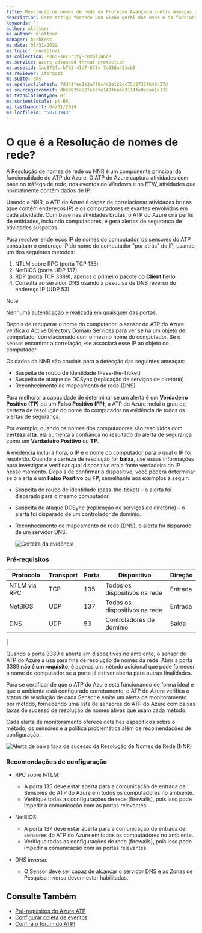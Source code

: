 ```yaml
---
title: Resolução de nomes de rede da Proteção Avançada contra Ameaças do Azure | Microsoft Docs
description: Este artigo fornece uma visão geral dos usos e da funcionalidade avançada de resolução de nomes de rede do ATP do Azure.
keywords: ''
author: mlottner
ms.author: mlottner
manager: barbkess
ms.date: 03/31/2019
ms.topic: conceptual
ms.collection: M365-security-compliance
ms.service: azure-advanced-threat-protection
ms.assetid: 1ac873fc-b763-41d7-878e-7c08da421cb5
ms.reviewer: itargoet
ms.suite: ems
ms.openlocfilehash: 7dd41fea1a2a7f8c4a2e122ec75d8735fb49c37d
ms.sourcegitcommit: db60935a92fe43fe149f6a4d3114fe0edaa1d331
ms.translationtype: HT
ms.contentlocale: pt-BR
ms.lasthandoff: 04/01/2019
ms.locfileid: "58763943"
---
```

# <a name="what-is-network-name-resolution"></a>O que é a Resolução de nomes de rede?

A Resolução de nomes de rede ou NNR é um componente principal da funcionalidade do ATP do Azure. O ATP do Azure captura atividades com base no tráfego de rede, nos eventos do Windows e no ETW, atividades que normalmente contêm dados de IP.  

Usando a NNR, o ATP do Azure é capaz de correlacionar atividades brutas (que contêm endereços IP) e os computadores relevantes envolvidos em cada atividade. Com base nas atividades brutas, o ATP do Azure cria perfis de entidades, incluindo computadores, e gera alertas de segurança de atividades suspeitas.

Para resolver endereços IP de nomes do computador, os sensores do ATP consultam o endereço IP do nome do computador "por atrás" do IP, usando um dos seguintes métodos:

1. NTLM sobre RPC (porta TCP 135)
2. NetBIOS (porta UDP 137)
3. RDP (porta TCP 3389), apenas o primeiro pacote do **Client hello**
4. Consulta ao servidor DNS usando a pesquisa de DNS reverso do endereço IP (UDP 53)

> [!NOTE]
>Nenhuma autenticação é realizada em quaisquer das portas.

Depois de recuperar o nome do computador, o sensor do ATP do Azure verifica o Active Directory Domain Services para ver se há um objeto de computador correlacionado com o mesmo nome do computador. Se o sensor encontrar a correlação, ele associará esse IP ao objeto do computador.

Os dados da NNR são cruciais para a detecção das seguintes ameaças:

- Suspeita de roubo de identidade (Pass-the-Ticket)
- Suspeita de ataque de DCSync (replicação de serviços de diretório)
- Reconhecimento de mapeamento de rede (DNS)

Para melhorar a capacidade de determinar se um alerta é um **Verdadeiro Positivo (TP)** ou um **Falso Positivo (FP)**, a ATP do Azure inclui o grau de certeza de resolução do nome do computador na evidência de todos os alertas de segurança. 
 
Por exemplo, quando os nomes dos computadores são resolvidos com **certeza alta**, ela aumenta a confiança no resultado do alerta de segurança como um **Verdadeiro Positivo** ou **TP**. 

A evidência inclui a hora, o IP e o nome do computador para o qual o IP foi resolvido. Quando a certeza de resolução for **baixa**, use essas informações para investigar e verificar qual dispositivo era a fonte verdadeira do IP nesse momento. Depois de confirmar o dispositivo, você poderá determinar se o alerta é um **Falso Positivo** ou **FP**, semelhante aos exemplos a seguir:

- Suspeita de roubo de identidade (pass-the-ticket) – o alerta foi disparado para o mesmo computador.
- Suspeita de ataque DCSync (replicação de serviços de diretório) – o alerta foi disparado de um controlador de domínio.
- Reconhecimento de mapeamento de rede (DNS), o alerta foi disparado de um servidor DNS.

    ![Certeza da evidência](media/nnr-high-certainty.png)


### <a name="prerequisites"></a>Pré-requisitos
|Protocolo|  Transport|  Porta|   Dispositivo| Direção|
|--------|--------|------|-------|------|
|NTLM via RPC| TCP |135|   Todos os dispositivos na rede| Entrada|
|NetBIOS|   UDP|    137|    Todos os dispositivos na rede| Entrada|
|DNS|   UDP|    53| Controladores de domínio| Saída|
|

Quando a porta 3389 é aberta em dispositivos no ambiente, o sensor do ATP do Azure a usa para fins de resolução de nomes da rede.
Abrir a porta 3389 **não é um requisito**, é apenas um método adicional que pode fornecer o nome do computador se a porta já estiver aberta para outras finalidades.

Para se certificar de que o ATP do Azure está funcionando de forma ideal e que o ambiente está configurado corretamente, o ATP do Azure verifica o status de resolução de cada Sensor e emite um alerta de monitoramento por método, fornecendo uma lista de sensores do ATP do Azure com baixas taxas de sucesso de resolução de nomes ativas que usam cada método.

Cada alerta de monitoramento oferece detalhes específicos sobre o método, os sensores e a política problemática além de recomendações de configuração.

![Alerta de baixa taxa de sucesso da Resolução de Nomes de Rede (NNR)](media/atp-health-alert-audit-policy.png)


### <a name="configuration-recommendations"></a>Recomendações de configuração

- RPC sobre NTLM:
    - A porta 135 deve estar aberta para a comunicação de entrada de Sensores do ATP do Azure em todos os computadores no ambiente.
    - Verifique todas as configurações de rede (firewalls), pois isso pode impedir a comunicação com as portas relevantes.

- NetBIOS:
    - A porta 137 deve estar aberta para a comunicação de entrada de sensores do ATP do Azure em todos os computadores no ambiente.
    - Verifique todas as configurações de rede (firewalls), pois isso pode impedir a comunicação com as portas relevantes.
- DNS inverso:
    - O Sensor deve ser capaz de alcançar o servidor DNS e as Zonas de Pesquisa Inversa devem estar habilitadas.


## <a name="see-also"></a>Consulte Também
- [Pré-requisitos do Azure ATP](atp-prerequisites.md)
- [Configurar coleta de eventos](configure-event-collection.md)
- [Confira o fórum do ATP!](https://aka.ms/azureatpcommunity)
